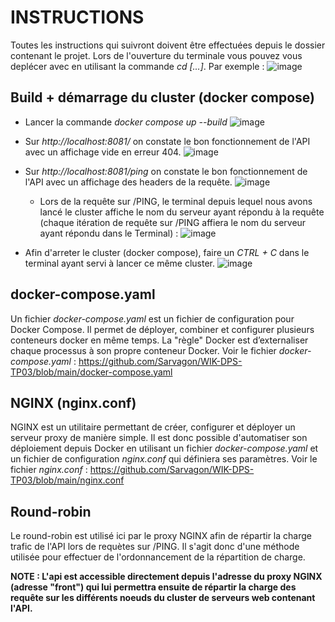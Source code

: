 # INSTRUCTIONS

Toutes les instructions qui suivront doivent être effectuées depuis le dossier contenant le projet. Lors de l'ouverture du terminale vous pouvez vous deplécer avec en utilisant la commande *cd [...]*. Par exemple : 
![image](https://user-images.githubusercontent.com/63664894/205495826-bc1e7c13-b7e9-4f4b-8e49-1ee737c46166.png)

## Build + démarrage du cluster (docker compose)
- Lancer la commande *docker compose up --build*
![image](https://user-images.githubusercontent.com/63664894/205495337-5f55adf9-2848-4755-8c22-a4461ff433fa.png)
- Sur *http://localhost:8081/* on constate le bon fonctionnement de l'API avec un affichage vide en erreur 404.
![image](https://user-images.githubusercontent.com/63664894/205495374-d15c485c-5d9e-4231-a0dd-e23ab36da74a.png)

- Sur *http://localhost:8081/ping* on constate le bon fonctionnement de l'API avec un affichage des headers de la requête.
![image](https://user-images.githubusercontent.com/63664894/205495411-23f406c6-df06-48f5-bd33-45a731f42907.png)

    - Lors de la requête sur /PING, le terminal depuis lequel nous avons lancé le cluster affiche le nom du serveur ayant répondu à la requête (chaque itération de requête sur /PING affiera le nom du serveur ayant répondu dans le Terminal) :
    ![image](https://user-images.githubusercontent.com/63664894/205495457-69696bcd-56b9-4463-a73b-9f4357d90b7f.png)

- Afin d'arreter le cluster (docker compose), faire un *CTRL + C* dans le terminal ayant servi à lancer ce même cluster.
![image](https://user-images.githubusercontent.com/63664894/205495639-8ac44823-0c2c-40dd-819c-ad0b3e231da6.png)

## docker-compose.yaml
Un fichier *docker-compose.yaml* est un fichier de configuration pour Docker Compose. Il permet de déployer, combiner et configurer plusieurs conteneurs docker en même temps. La "règle" Docker est d’externaliser chaque processus à son propre conteneur Docker.
Voir le fichier *docker-compose.yaml* : https://github.com/Sarvagon/WIK-DPS-TP03/blob/main/docker-compose.yaml

## NGINX (nginx.conf)
NGINX est un utilitaire permettant de créer, configurer et déployer un serveur proxy de manière simple. Il est donc possible d'automatiser son déploiement depuis Docker en utilisant un fichier *docker-compose.yaml* et un fichier de configuration *nginx.conf* qui définiera ses paramètres.
Voir le fichier *nginx.conf* : https://github.com/Sarvagon/WIK-DPS-TP03/blob/main/nginx.conf

## Round-robin
Le round-robin est utilisé ici par le proxy NGINX afin de répartir la charge trafic de l'API lors de requètes sur /PING. Il s'agit donc d'une méthode utilisée pour effectuer de l'ordonnancement de la répartition de charge.

**NOTE : L'api est accessible directement depuis l'adresse du proxy NGINX (adresse "front") qui lui permettra ensuite de répartir la charge des requête sur les différents noeuds du cluster de serveurs web contenant l'API.**
